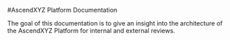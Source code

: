 
#AscendXYZ Platform Documentation

The goal of this documentation is to give an insight into the architecture of the AscendXYZ Platform for internal and external reviews.

